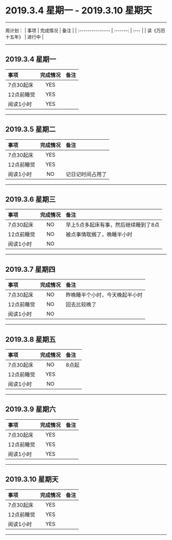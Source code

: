 # **2019.3.4 星期一 - 2019.3.10 星期天**

***

周计划：
| 事项             | 完成情况 | 备注 |
| :--------------- | :------: | :--- |
| 读《万历十五年》 |  进行中  |

***

## 2019.3.4 星期一

| 事项       | 完成情况 | 备注 |
| :--------- | :------: | :--- |
| 7点30起床  |   YES    |
| 12点前睡觉 |   YES    |
| 阅读1小时  |   YES    |

***

## 2019.3.5 星期二

| 事项       | 完成情况 | 备注             |
| :--------- | :------: | :--------------- |
| 7点30起床  |   YES    |
| 12点前睡觉 |   YES    |
| 阅读1小时  |    NO    | 记日记时间占用了 |

***

## 2019.3.6 星期三

| 事项       | 完成情况 | 备注                                 |
| :--------- | :------: | :----------------------------------- |
| 7点30起床  |    NO    | 早上5点多起床有事，然后继续睡到了8点 |
| 12点前睡觉 |    NO    | 被点事情耽搁了，晚睡半小时           |
| 阅读1小时  |    NO    |

***

## 2019.3.7 星期四

| 事项       | 完成情况 | 备注                           |
| :--------- | :------: | :----------------------------- |
| 7点30起床  |    NO    | 昨晚睡半个小时，今天晚起半小时 |
| 12点前睡觉 |    NO    | 回去比较晚了                   |
| 阅读1小时  |    NO    |

***

## 2019.3.8 星期五

| 事项       | 完成情况 | 备注  |
| :--------- | :------: | :---- |
| 7点30起床  |    NO    | 8点起 |
| 12点前睡觉 |   YES    |
| 阅读1小时  |    NO    |

***

## 2019.3.9 星期六

| 事项       | 完成情况 | 备注 |
| :--------- | :------: | :--- |
| 7点30起床  |   YES    |      |
| 12点前睡觉 |   YES    |
| 阅读1小时  |   YES    |

***

## 2019.3.10 星期天

| 事项       | 完成情况 | 备注 |
| :--------- | :------: | :--- |
| 7点30起床  |   YES    |      |
| 12点前睡觉 |   YES    |
| 阅读1小时  |   YES    |

***